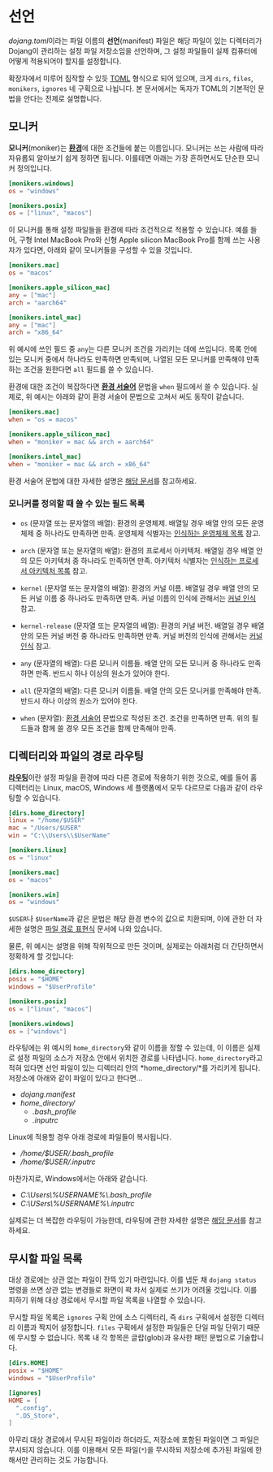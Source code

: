 선언
====

*dojang.toml*이라는 파일 이름의 **선언**(manifest) 파일은 해당 파일이 있는
디렉터리가 Dojang이 관리하는 설정 파일 저장소임을 선언하며,
그 설정 파일들이 실제 컴퓨터에 어떻게 적용되어야 할지를 설정합니다.

확장자에서 미루어 짐작할 수 있듯 [TOML] 형식으로 되어 있으며,
크게 `dirs`, `files`, `monikers`, `ignores` 네 구획으로 나뉩니다.
본 문서에서는 독자가 TOML의 기본적인 문법을 안다는 전제로 설명합니다.

[TOML]: https://toml.io/


모니커
------

**모니커**(moniker)는 [**환경**](environment.ko.md)에 대한 조건들에 붙는
이름입니다.  모니커는 쓰는 사람에 따라 자유롭되 알아보기 쉽게 정하면 됩니다.
이를테면 아래는 가장 흔하면서도 단순한 모니커 정의입니다.

~~~~ toml
[monikers.windows]
os = "windows"

[monikers.posix]
os = ["linux", "macos"]
~~~~

이 모니커를 통해 설정 파일들을 환경에 따라 조건적으로 적용할 수 있습니다.
예를 들어, 구형 Intel MacBook Pro와 신형 Apple silicon MacBook Pro를 함께 쓰는
사용자가 있다면, 아래와 같이 모니커들을 구성할 수 있을 것입니다.

~~~~ toml
[monikers.mac]
os = "macos"

[monikers.apple_silicon_mac]
any = ["mac"]
arch = "aarch64"

[monikers.intel_mac]
any = ["mac"]
arch = "x86_64"
~~~~

위 예시에 쓰인 필드 중 `any`는 다른 모니커 조건을 가리키는 데에 쓰입니다.
목록 안에 있는 모니커 중에서 하나라도 만족하면 만족되며, 나열된 모든 모니커를
만족해야 만족하는 조건을 원한다면 `all` 필드를 쓸 수 있습니다.

환경에 대한 조건이 복잡하다면 [**환경 서술어**](environment-predicate.ko.md)
문법을 `when` 필드에서 쓸 수 있습니다.  실제로, 위 예시는 아래와 같이 환경
서술어 문법으로 고쳐서 써도 동작이 같습니다.

~~~~ toml
[monikers.mac]
when = "os = macos"

[monikers.apple_silicon_mac]
when = "moniker = mac && arch = aarch64"

[monikers.intel_mac]
when = "moniker = mac && arch = x86_64"
~~~~

환경 서술어 문법에 대한 자세한 설명은 [해당 문서](environment-predicate.ko.md)를
참고하세요.

### 모니커를 정의할 때 쓸 수 있는 필드 목록

 -  `os` (문자열 또는 문자열의 배열): 환경의 운영체제.  배열일 경우 배열 안의
    모든 운영체제 중 하나라도 만족하면 만족.  운영체제 식별자는 [인식하는
    운영체제 목록](environment.ko.md#인식하는-운영체제-목록) 참고.

 -  `arch` (문자열 또는 문자열의 배열): 환경의 프로세서 아키텍처.  배열일 경우
    배열 안의 모든 아키텍처 중 하나라도 만족하면 만족.  아키텍처 식별자는
    [인식하는 프로세서 아키텍처
    목록](environment.ko.md#인식하는-프로세서-아키텍처-목록) 참고.

 -  `kernel` (문자열 또는 문자열의 배열): 환경의 커널 이름.  배열일 경우 배열
    안의 모든 커널 이름 중 하나라도 만족하면 만족.  커널 이름의 인식에 관해서는
    [커널 인식](environment.ko.md#커널-인식) 참고.

 -  `kernel-release` (문자열 또는 문자열의 배열): 환경의 커널 버전.  배열일 경우
    배열 안의 모든 커널 버전 중 하나라도 만족하면 만족.  커널 버전의 인식에
    관해서는 [커널 인식](environment.ko.md#커널-인식) 참고.

 -  `any` (문자열의 배열): 다른 모니커 이름들.  배열 안의 모든 모니커 중
    하나라도 만족하면 만족.  반드시 하나 이상의 원소가 있어야 한다.

 -  `all` (문자열의 배열): 다른 모니커 이름들.  배열 안의 모든 모니커를
    만족해야 만족.  반드시 하나 이상의 원소가 있어야 한다.

 -  `when` (문자열): [환경 서술어](environment-predicate.ko.md) 문법으로
    작성된 조건.  조건을 만족하면 만족.  위의 필드들과 함께 쓸 경우 모든
    조건을 함께 만족해야 만족.


디렉터리와 파일의 경로 라우팅
-----------------------------

[**라우팅**](routing.ko.md)이란 설정 파일을 환경에 따라 다른 경로에 적용하기
위한 것으로, 예를 들어 홈 디렉터리는 Linux, macOS, Windows 세 플랫폼에서 모두
다르므로 다음과 같이 라우팅할 수 있습니다.

~~~~ toml
[dirs.home_directory]
linux = "/home/$USER"
mac = "/Users/$USER"
win = "C:\\Users\\$UserName"

[monikers.linux]
os = "linux"

[monikers.mac]
os = "macos"

[monikers.win]
os = "windows"
~~~~

`$USER`나 `$UserName`과 같은 문법은 해당 환경 변수의 값으로 치환되며,
이에 관한 더 자세한 설명은 [파일 경로 표현식](file-path-expression.ko.md)
문서에 나와 있습니다.

물론, 위 예시는 설명을 위해 작위적으로 만든 것이며,
실제로는 아래처럼 더 간단하면서 정확하게 할 것입니다:

~~~~ toml
[dirs.home_directory]
posix = "$HOME"
windows = "$UserProfile"

[monikers.posix]
os = ["linux", "macos"]

[monikers.windows]
os = ["windows"]
~~~~

라우팅에는 위 예시의 `home_directory`와 같이 이름을 정할 수 있는데,
이 이름은 실제로 설정 파일의 소스가 저장소 안에서 위치한 경로를 나타냅니다.
`home_directory`라고 적혀 있다면 선언 파일이 있는 디렉터리 안의
*home_directory/*를 가리키게 됩니다. 저장소에 아래와 같이 파일이 있다고 한다면…

- *dojang.manifest*
- *home_directory/*
    - *.bash_profile*
    - *.inputrc*

Linux에 적용할 경우 아래 경로에 파일들이 복사됩니다.

- */home/$USER/.bash_profile*
- */home/$USER/.inputrc*

마찬가지로, Windows에서는 아래와 같습니다.

- *C:\Users\\%USERNAME%\\.bash_profile*
- *C:\USers\\%USERNAME%\\.inputrc*

실제로는 더 복잡한 라우팅이 가능한데, 라우팅에 관한 자세한 설명은 [해당
문서](routing.ko.md)를 참고하세요.


무시할 파일 목록
----------------

대상 경로에는 상관 없는 파일이 잔뜩 있기 마련입니다.  이를 냅둔 채
`dojang status` 명령을 쓰면 상관 없는 변경들로 화면이 꽉 차서 실제로 쓰기가
어려울 것입니다.  이를 피하기 위해 대상 경로에서 무시할 파일 목록을 나열할
수 있습니다.

무시할 파일 목록은 `ignores` 구획 안에 소스 디렉터리, 즉 `dirs` 구획에서 설정한
디렉터리 이름과 짝지어 설정합니다.  `files` 구획에서 설정한 파일들은 단일 파일
단위기 때문에 무시할 수 없습니다.  목록 내 각 항목은 글랍(glob)과 유사한 패턴
문법으로 기술합니다.

~~~~ toml
[dirs.HOME]
posix = "$HOME"
windows = "$UserProfile"

[ignores]
HOME = [
  ".config",
  ".DS_Store",
]
~~~~

아무리 대상 경로에서 무시된 파일이라 하더라도, 저장소에 포함된 파일이면
그 파일은 무시되지 않습니다.  이를 이용해서 모든 파일(`*`)을 무시하되 저장소에
추가된 파일에 한해서만 관리하는 것도 가능합니다.


<!-- cSpell:ignore inputrc -->
